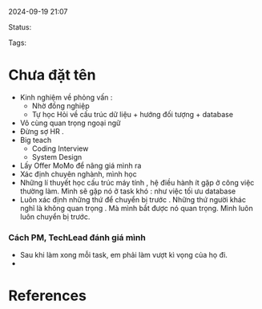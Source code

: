 
2024-09-19 21:07

Status:

Tags:


# Chưa đặt tên

- Kinh nghiệm về phỏng vấn : 
  -  Nhờ đồng nghiệp
  - Tự học
  Hỏi về cấu trúc dữ liệu + hướng đối tượng + database
-  Vô cùng quan trọng ngoại ngữ
-  Đừng sợ HR . 
- Big teach
   -  Coding Interview
   -  System Design
-  Lấy Offer MoMo để nâng giá mình ra
- Xác định chuyên nghành, mình học
-  Những lí thuyết học cấu trúc máy tính , hệ điều hành ít gặp ở công việc thường làm. Mình sẽ gặp nó ở task khó : như việc tối ưu database 
-  Luôn xác định những thứ để chuyển bị trước . Những thứ người khác nghĩ là không quan trọng . Mà mình bắt được nó quan trọng. Mình luôn luôn chuyển bị trước.


### Cách PM, TechLead đánh giá mình
- Sau khi làm xong mỗi task, em phải làm vượt kì vọng của họ đi.
- 


# References





